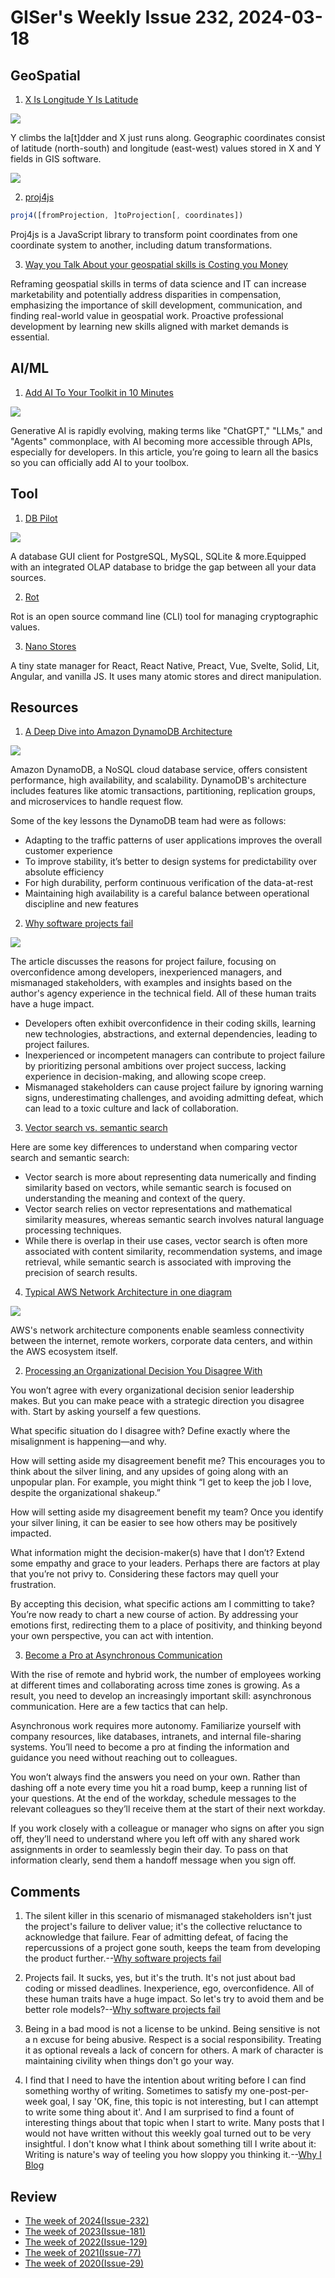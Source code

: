 # GISer's Weekly Issue 232, 2024-03-18

## GeoSpatial

1. [X Is Longitude Y Is Latitude](https://www.geographyrealm.com/x-longitude-y-latitude/?utm_campaign=GeoNL-2024-Mar-13)

![](https://www.geographyrealm.com/wp-content/uploads/2023/11/x-longitude-y-latitude-ladder-globe.jpg)

Y climbs the la[t]dder and X just runs along. Geographic coordinates consist of latitude (north-south) and longitude (east-west) values stored in X and Y fields in GIS software.

![](https://www.geographyrealm.com/wp-content/uploads/2023/11/latitude-longitude-globes.jpg)

2. [proj4js](https://github.com/proj4js/proj4js)

```ts
proj4([fromProjection, ]toProjection[, coordinates])
```

Proj4js is a JavaScript library to transform point coordinates from one coordinate system to another, including datum transformations.

3. [Way you Talk About your geospatial skills is Costing you Money](https://mapscaping.com/podcast/way-you-talk-about-your-geospatial-skills-is-costing-you-money/)

Reframing geospatial skills in terms of data science and IT can increase marketability and potentially address disparities in compensation, emphasizing the importance of skill development, communication, and finding real-world value in geospatial work. Proactive professional development by learning new skills aligned with market demands is essential.

## AI/ML

1. [Add AI To Your Toolkit in 10 Minutes](https://www.builder.io/blog/add-ai-in-10-minutes)

![](https://cdn.builder.io/api/v1/image/assets%2FYJIGb4i01jvw0SRdL5Bt%2F95e4061c382740eebdb1207cad12ec8a)

Generative AI is rapidly evolving, making terms like "ChatGPT," "LLMs," and "Agents" commonplace, with AI becoming more accessible through APIs, especially for developers. In this article, you’re going to learn all the basics so you can officially add AI to your toolbox.

## Tool

1. [DB Pilot](https://www.dbpilot.io/)

![](https://www.dbpilot.io/_app/immutable/assets/release-1.0.0.0d5819b4.png)

A database GUI client for PostgreSQL, MySQL, SQLite & more.Equipped with an integrated OLAP database to bridge the gap between all your data sources.

2. [Rot](https://github.com/candiddev/rot)

Rot is an open source command line (CLI) tool for managing cryptographic values.

3. [Nano Stores](https://github.com/nanostores/nanostores)

A tiny state manager for React, React Native, Preact, Vue, Svelte, Solid, Lit, Angular, and vanilla JS. It uses many atomic stores and direct manipulation.

## Resources

1. [A Deep Dive into Amazon DynamoDB Architecture](https://blog.bytebytego.com/p/a-deep-dive-into-amazon-dynamodb)

![](https://substackcdn.com/image/fetch/w_1272,c_limit,f_webp,q_auto:good,fl_progressive:steep/https%3A%2F%2Fsubstack-post-media.s3.amazonaws.com%2Fpublic%2Fimages%2F3dd04d59-7ea9-487c-911b-3ccc225e7b9a_1600x944.png)

Amazon DynamoDB, a NoSQL cloud database service, offers consistent performance, high availability, and scalability. DynamoDB's architecture includes features like atomic transactions, partitioning, replication groups, and microservices to handle request flow.

Some of the key lessons the DynamoDB team had were as follows:

- Adapting to the traffic patterns of user applications improves the overall customer experience
- To improve stability, it’s better to design systems for predictability over absolute efficiency
- For high durability, perform continuous verification of the data-at-rest
- Maintaining high availability is a careful balance between operational discipline and new features

2. [Why software projects fail](https://vadimkravcenko.com/shorts/why-software-projects-fail/)

![](https://vadimkravcenko.com/wp-content/uploads/2024/03/all-for-the-bonus-inexperienced-managers.jpeg)

The article discusses the reasons for project failure, focusing on overconfidence among developers, inexperienced managers, and mismanaged stakeholders, with examples and insights based on the author's agency experience in the technical field. All of these human traits have a huge impact.

- Developers often exhibit overconfidence in their coding skills, learning new technologies, abstractions, and external dependencies, leading to project failures.
- Inexperienced or incompetent managers can contribute to project failure by prioritizing personal ambitions over project success, lacking experience in decision-making, and allowing scope creep.
- Mismanaged stakeholders can cause project failure by ignoring warning signs, underestimating challenges, and avoiding admitting defeat, which can lead to a toxic culture and lack of collaboration.

3. [Vector search vs. semantic search](https://blog.logrocket.com/openai-vector-search-next-js-supabase/)

Here are some key differences to understand when comparing vector search and semantic search:

- Vector search is more about representing data numerically and finding similarity based on vectors, while semantic search is focused on understanding the meaning and context of the query.
- Vector search relies on vector representations and mathematical similarity measures, whereas semantic search involves natural language processing techniques.
- While there is overlap in their use cases, vector search is often more associated with content similarity, recommendation systems, and image retrieval, while semantic search is associated with improving the precision of search results.

4. [Typical AWS Network Architecture in one diagram](https://blog.bytebytego.com/i/142629473/one-picture-is-worth-a-thousand-words-typical-aws-network-architecture-in-one-diagram)

![](https://substackcdn.com/image/fetch/w_1272,c_limit,f_webp,q_auto:good,fl_lossy/https%3A%2F%2Fsubstack-post-media.s3.amazonaws.com%2Fpublic%2Fimages%2F62210162-7691-40e5-b450-2da232890af9_1536x1536.gif)

AWS's network architecture components enable seamless connectivity between the internet, remote workers, corporate data centers, and within the AWS ecosystem itself.

2. [Processing an Organizational Decision You Disagree With](https://hbr.org/2024/02/how-to-make-peace-with-a-company-decision-you-dont-like?deliveryName=NL_MTOD_20240301)

You won’t agree with every organizational decision senior leadership makes. But you can make peace with a strategic direction you disagree with. Start by asking yourself a few questions.

What specific situation do I disagree with? Define exactly where the misalignment is happening—and why.

How will setting aside my disagreement benefit me? This encourages you to think about the silver lining, and any upsides of going along with an unpopular plan. For example, you might think “I get to keep the job I love, despite the organizational shakeup.”

How will setting aside my disagreement benefit my team? Once you identify your silver lining, it can be easier to see how others may be positively impacted.

What information might the decision-maker(s) have that I don’t? Extend some empathy and grace to your leaders. Perhaps there are factors at play that you’re not privy to. Considering these factors may quell your frustration.

By accepting this decision, what specific actions am I committing to take? You’re now ready to chart a new course of action. By addressing your emotions first, redirecting them to a place of positivity, and thinking beyond your own perspective, you can act with intention.

3. [Become a Pro at Asynchronous Communication](https://hbr.org/2024/03/master-the-art-of-asynchronous-communication?deliveryName=NL_MTOD_20240318)

With the rise of remote and hybrid work, the number of employees working at different times and collaborating across time zones is growing. As a result, you need to develop an increasingly important skill: asynchronous communication. Here are a few tactics that can help.

Asynchronous work requires more autonomy. Familiarize yourself with company resources, like databases, intranets, and internal file-sharing systems. You’ll need to become a pro at finding the information and guidance you need without reaching out to colleagues.

You won’t always find the answers you need on your own. Rather than dashing off a note every time you hit a road bump, keep a running list of your questions. At the end of the workday, schedule messages to the relevant colleagues so they’ll receive them at the start of their next workday.

If you work closely with a colleague or manager who signs on after you sign off, they’ll need to understand where you left off with any shared work assignments in order to seamlessly begin their day. To pass on that information clearly, send them a handoff message when you sign off.

## Comments

1. The silent killer in this scenario of mismanaged stakeholders isn't just the project's failure to deliver value; it's the collective reluctance to acknowledge that failure. Fear of admitting defeat, of facing the repercussions of a project gone south, keeps the team from developing the product further.--[Why software projects fail](https://vadimkravcenko.com/shorts/why-software-projects-fail/)

2. Projects fail. It sucks, yes, but it's the truth. It's not just about bad coding or missed deadlines. Inexperience, ego, overconfidence. All of these human traits have a huge impact. So let's try to avoid them and be better role models?--[Why software projects fail](https://vadimkravcenko.com/shorts/why-software-projects-fail/)

3. Being in a bad mood is not a license to be unkind. Being sensitive is not a n excuse for being abusive. Respect is a social responsibility. Treating it as optional reveals a lack of concern for others. A mark of character is maintaining civility when things don't go your way.

4. I find that I need to have the intention about writing before I can find something worthy of writing. Sometimes to satisfy my one-post-per-week goal, I say 'OK, fine, this topic is not interesting, but I can attempt to write some thing about it'. And I am surprised to find a fount of interesting things about that topic when I start to write. Many posts that I would not have written without this weekly goal turned out to be very insightful. I don't know what I think about something till I write about it: Writing is nature's way of teeling you how sloppy you thinking it.--[Why I Blog](https://muratbuffalo.blogspot.com/2024/03/why-i-blog.html)

## Review

- [The week of 2024(Issue-232)](../2024/issue-232.md)
- [The week of 2023(Issue-181)](../2023/issue-181.md)
- [The week of 2022(Issue-129)](../2022/issue-129.md)
- [The week of 2021(Issue-77)](../2021/issue-77.md)
- [The week of 2020(Issue-29)](../2020/issue-29.md)
